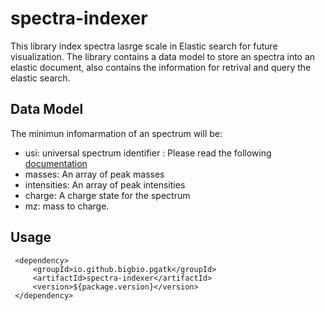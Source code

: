 spectra-indexer 
==============

This library index spectra lasrge scale in Elastic search for future visualization. The library contains a data model to store an spectra into an elastic document, also contains the information for retrival and query the elastic search.

## Data Model


The minimun infomarmation of an spectrum will be:

- usi: universal spectrum identifier : Please read the following [documentation](https://www.psidev.info/usi)
- masses: An array of peak masses
- intensities: An array of peak intensities
- charge: A charge state for the spectrum
- mz: mass to charge.


## Usage 

```maven
 <dependency>
     <groupId>io.github.bigbio.pgatk</groupId>
     <artifactId>spectra-indexer</artifactId>
     <version>${package.version}</version>
 </dependency>
 
```

 